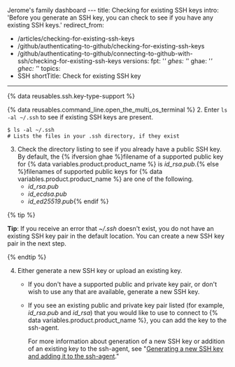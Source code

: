 Jerome's family dashboard ---
title: Checking for existing SSH keys
intro: 'Before you generate an SSH key, you can check to see if you have any existing SSH keys.'
redirect_from:
  - /articles/checking-for-existing-ssh-keys
  - /github/authenticating-to-github/checking-for-existing-ssh-keys
  - /github/authenticating-to-github/connecting-to-github-with-ssh/checking-for-existing-ssh-keys
versions:
  fpt: '*'
  ghes: '*'
  ghae: '*'
  ghec: '*'
topics:
  - SSH
shortTitle: Check for existing SSH key
---

{% data reusables.ssh.key-type-support %}

{% data reusables.command_line.open_the_multi_os_terminal %}
2. Enter `ls -al ~/.ssh` to see if existing SSH keys are present.

  ```shell
  $ ls -al ~/.ssh
  # Lists the files in your .ssh directory, if they exist
  ```

3. Check the directory listing to see if you already have a public SSH key. By default, the {% ifversion ghae %}filename of a supported public key for {% data variables.product.product_name %} is *id_rsa.pub*.{% else %}filenames of supported public keys for {% data variables.product.product_name %} are one of the following.
    - *id_rsa.pub*
    - *id_ecdsa.pub*
    - *id_ed25519.pub*{% endif %}

  {% tip %}

  **Tip**: If you receive an error that *~/.ssh* doesn't exist, you do not have an existing SSH key pair in the default location. You can create a new SSH key pair in the next step.

  {% endtip %}

4. Either generate a new SSH key or upload an existing key.
    - If you don't have a supported public and private key pair, or don't wish to use any that are available, generate a new SSH key.
    - If you see an existing public and private key pair listed (for example, *id_rsa.pub* and *id_rsa*) that you would like to use to connect to {% data variables.product.product_name %}, you can add the key to the ssh-agent.

      For more information about generation of a new SSH key or addition of an existing key to the ssh-agent, see "[Generating a new SSH key and adding it to the ssh-agent](/authentication/connecting-to-github-with-ssh/generating-a-new-ssh-key-and-adding-it-to-the-ssh-agent)."
